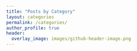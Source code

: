 ```yaml
---
title: "Posts by Category"
layout: categories
permalink: /categories/
author_profile: true
header:
  overlay_image: images/github-header-image.png
---
```

